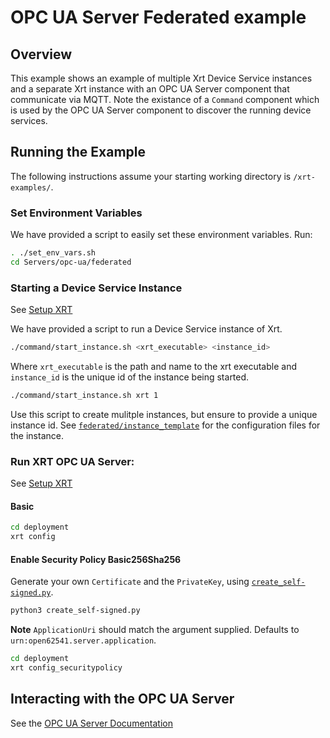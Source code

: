 # OPC UA Server Federated example

## Overview

This example shows an example of multiple Xrt Device Service instances and a separate Xrt instance with an OPC UA Server component that communicate via MQTT. Note the existance of a `Command` component which is used by the OPC UA Server component to discover the running device services.

## Running the Example

The following instructions assume your starting working directory is `/xrt-examples/`.

### **Set Environment Variables**

We have provided a script to easily set these environment variables. Run:

```bash
. ./set_env_vars.sh
cd Servers/opc-ua/federated
```

### **Starting a Device Service Instance**

See [Setup XRT](../../DeviceServices/interactive-walkthrough/setup-xrt.md)

We have provided a script to run a Device Service instance of Xrt.

```bash
./command/start_instance.sh <xrt_executable> <instance_id>
```

Where `xrt_executable` is the path and name to the xrt executable and `instance_id` is the unique id of the instance being started.

```bash
./command/start_instance.sh xrt 1
```

Use this script to create mulitple instances, but ensure to provide a unique instance id.
See [`federated/instance_template`](./instance_template/) for the configuration files for the instance.

### **Run XRT OPC UA Server:**

See [Setup XRT](../../DeviceServices/interactive-walkthrough/setup-xrt.md)

#### Basic

```bash
cd deployment
xrt config
```

#### Enable Security Policy Basic256Sha256

Generate your own `Certificate` and the `PrivateKey`, using [`create_self-signed.py`](https://github.com/open62541/open62541/tree/master/tools/certs). 

```bash
python3 create_self-signed.py
```

**Note** `ApplicationUri` should match the argument supplied. Defaults to `urn:open62541.server.application`.

```bash
cd deployment
xrt config_securitypolicy
```

## Interacting with the OPC UA Server

See the [OPC UA Server Documentation](https://docs.iotechsys.com/edge-xrt22/server-components/opc-ua-server-component.html)

